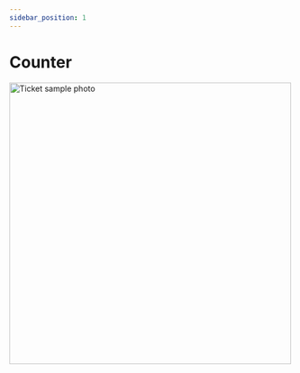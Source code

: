 ```yaml
---
sidebar_position: 1
---
```


# Counter
<img src="/staticimg/main_logo.png" alt="Ticket sample photo" height="500"/>
